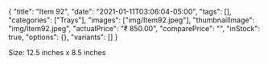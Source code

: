 {
    "title": "Item 92",
    "date": "2021-01-11T03:06:04-05:00",
    "tags": [],
    "categories": ["Trays"],
    "images": ["img/Item92.jpeg"],
    "thumbnailImage": "img/Item92.jpeg",
    "actualPrice": "₹ 850.00",
    "comparePrice": "",
    "inStock": true,
    "options": {},
    "variants": []
}


Size: 12.5 inches x 8.5 inches